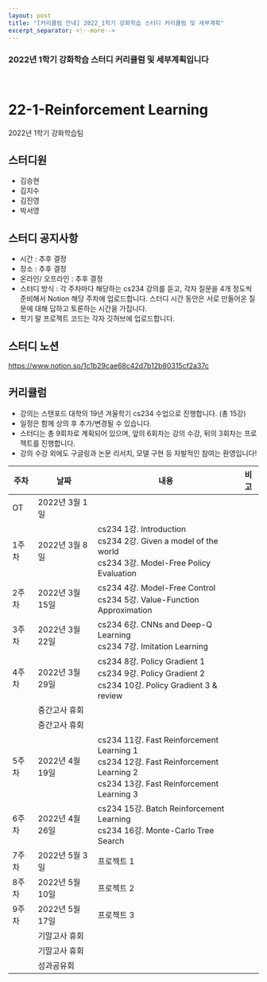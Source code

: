 ```yaml
---
layout: post
title: "[커리큘럼 안내] 2022_1학기 강화학습 스터디 커리큘럼 및 세부계획"
excerpt_separator: <!--more-->
---
```


### **2022년 1학기 강화학습 스터디 커리큘럼 및 세부계획입니다**
<!--more-->

<br>

# 22-1-Reinforcement Learning
2022년 1학기 강화학습팀

## 스터디원
- 김승현
- 김지수
- 김진영
- 박서영

## 스터디 공지사항
- 시간 : 추후 결정
- 장소 : 추후 결정
- 온라인/ 오프라인 : 추후 결정
- 스터디 방식 : 각 주차마다 해당하는 cs234 강의를 듣고, 각자 질문을 4개 정도씩 준비해서 Notion 해당 주차에 업로드합니다. 스터디 시간 동안은 서로 만들어온 질문에 대해 답하고 토론하는 시간을 가집니다.
- 학기 말 프로젝트 코드는 각자 깃허브에 업로드합니다.

## 스터디 노션
https://www.notion.so/1c1b29cae68c42d7b12b80315cf2a37c

## 커리큘럼
- 강의는 스탠포드 대학의 19년 겨울학기 cs234 수업으로 진행합니다. (총 15강)
- 일정은 함께 상의 후 추가/변경될 수 있습니다.
- 스터디는 총 9회차로 계획되어 있으며, 앞의 6회차는 강의 수강, 뒤의 3회차는 프로젝트를 진행합니다.
- 강의 수강 외에도 구글링과 논문 리서치, 모델 구현 등 자발적인 참여는 환영입니다!

|주차|날짜|내용|비고|
|---|---|---|---|
|OT|2022년 3월 1일| | |
|1주차|2022년 3월 8일|cs234 1강. Introduction </br> cs234 2강. Given a model of the world </br> cs234 3강. Model-Free Policy Evaluation| |
|2주차|2022년 3월 15일|cs234 4강. Model-Free Control </br> cs234 5강. Value-Function Approximation| |
|3주차|2022년 3월 22일|cs234 6강. CNNs and Deep-Q Learning </br> cs234 7강. Imitation Learning| |
|4주차|2022년 3월 29일|cs234 8강. Policy Gradient 1 </br> cs234 9강. Policy Gradient 2 </br> cs234 10강. Policy Gradient 3 & review| |
| |중간고사 휴회| | |
| |중간고사 휴회| | |
|5주차|2022년 4월 19일|cs234 11강. Fast Reinforcement Learning 1 </br> cs234 12강. Fast Reinforcement Learning 2 </br> cs234 13강. Fast Reinforcement Learning 3| |
|6주차|2022년 4월 26일|cs234 15강. Batch Reinforcement Learning </br> cs234 16강. Monte-Carlo Tree Search| |
|7주차|2022년 5월 3일|프로젝트 1| |
|8주차|2022년 5월 10일|프로젝트 2| |
|9주차|2022년 5월 17일|프로젝트 3| |
| |기말고사 휴회| | |
| |기말고사 휴회| | |
| |성과공유회| | |
